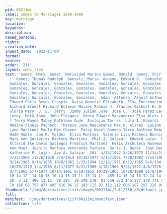 ```yaml
---
pid: 00211mi
label: Index to Marriages 1869-1989
key: marriage
location: 
keywords: 
description: 
named_persons: 
rights: 
creation_date: 
ingest_date: '2023-11-09'
format: 
source: 
order: '211'
layout: cmhc_item
text: 'Gomez, Mary  Gomez, Natividad Marina Gomez, Ronald  Gomez, Shirley Lucille
  :  Gomez, Thomas Rudolph  Gonsalz, Maria  Gonyou, Edward G.  Gonzales, Gonzales,
  Gonzales, Gonzales, Gonzales, Gonzales, Gonzales, Gonzales, Gonzales, Gonzales,
  Gonzales, Gonzales, Gonzales, Gonzales, Gonzales, Gonzales, Gonzales, Gonzales,
  Gonzales, Gonzales, Gonzales, Gonzales, Gonzales, Gonzales, Gonzales, Gonzales,
  Gonzales, Gonzales, Gonzales, Gonzales,  Adan  Alfonso  Arnold Anthony Bertha L.  Bob  Bryan
  Edward Chris Reyes Crespin  Daisy Nanette Elizabeth  Elva Encarnacion Eric Ray Ernest
  Richard Ernest Richard Estevan Moises Fabbie J. Frances Gilbert H. Gloria Louella
  Gloria Mary  J. E.  Jerry  Jimmy Julian Jose  Jose C.  Jose Perez Leonard Herman
  Leroy  Mary Anna  John Fresquez  Henry Edward Manzanarez Elva Alois Green (Mrs.
  ) Terry Wayne Mabey Kathleen Aude  Enstojio Torres  Lola I. Edwards  Gayle Lorraine
  Medina Finnie Pacheco  Theresa June Mascarenaz Max H. Alires  Louine Medina  Judy
  Lynn Martinez Paula Mae Chavez  Patsy Hazel Romero Terry Anthony Mondragon Randall
  Wade Ruble  Joe R. Valdez  Eliza Montoya  Valerie Lisa Pacheco Bonnie Jeanne Robbins
  Mary Ann Gutierrez Darlene Martinez  Phil J. Salazar  Edward Lujan  Patricia Marie
  Allarid Ike David Gallegos Fredrick Martinez  Felis Archuleta Rosemarie Salazar  Judy
  Ann Maez  Juanita Montoya Veneranda Pacheco  Doris J. Dedas  Joan Denise Martinez
  Katherine P. Lujan  Joe A. Salazar  201  4/24/1942 5/26/1975 11/14/1959 9/21/1973
  3/23/1968 11/26/1918 2/4/1914 10/28/1977 4/15/1961 7/30/1982 7/15/1961 7/1/1978
  9/14/1985 9/14/1985 10/6/1962 2/25/1984 12/18/1971 6/12/1965 9/6/1941 5/13/1988
  10/20/1979 1/4/1985 6/11/1977 6/21/1969 4/18/1966 9/23/1972 4/8/1978 4/15/1972 6/12/1920
  8/7/1965 5/7/1977 10/14/1961 6/18/1955 10/29/1965 10/28/1989 11/8/1969 8/5/1963  14
  10 14 12  14 10 15 10 14 15 15 ll 15 14 1]  485 14 15 14 13 12 14 14 14  8 11 14
  10  3 11  490 13 11  78 395  39 240 178  81 559 673 145 277 170 741 544 545  432
  70 196 68 757 877 495 616 36 25 143 715 92 112 212 606 187 295 226 999 77 57 '
thumbnail: "/img/derivatives/iiif/images/00211mi/full/250,/0/default.jpg"
full: 
manifest: "/img/derivatives/iiif/00211mi/manifest.json"
collection: life
---
```

